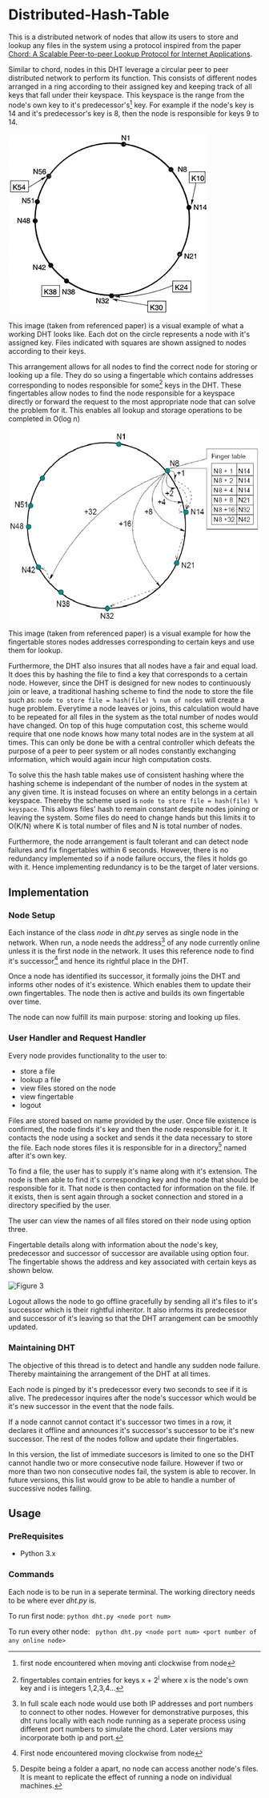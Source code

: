 # Distributed-Hash-Table

This is a distributed network of nodes that allow its users to store and lookup any files in the system using a protocol inspired from the paper [Chord: A Scalable Peer-to-peer Lookup Protocol for Internet Applications](https://pdos.csail.mit.edu/papers/ton:chord/paper-ton.pdf).

Similar to chord, nodes in this DHT leverage a circular peer to peer distributed network to perform its function. This consists of different nodes arranged in a ring according to their assigned key and keeping track of all keys that fall under their keyspace. This keyspace is the range from the node's own key to it's predecessor's[^1] key. For example if the node's key is 14 and it's predecessor's key is 8, then the node is responsible for keys 9 to 14.

![Figure 1](https://github.com/LAA225/Distributed-Hash-Table/blob/master/images/DHT1.png?raw=true)

This image (taken from referenced paper) is a visual example of what a working DHT looks like. Each dot on the circle represents a node with it's assigned key. Files indicated with squares are shown assigned to nodes according to their keys.

This arrangement allows for all nodes to find the correct node for storing or looking up a file. They do so using a fingertable which contains addresses corresponding to nodes responsible for some[^2] keys in the DHT. These fingertables allow nodes to find the node responsible for a keyspace directly or forward the request to the most appropriate node that can solve the problem for it. This enables all lookup and storage operations to be completed in O(log n)

![Figure 2](https://github.com/LAA225/Distributed-Hash-Table/blob/master/images/fingertable.png?raw=true)

This image (taken from referenced paper) is a visual example for how the fingertable stores nodes addresses corresponding to certain keys and use them for lookup.

Furthermore, the DHT also insures that all nodes have a fair and equal load. It does this by hashing the file to find a key that corresponds to a certain node. However, since the DHT is designed for new nodes to continuously join or leave, a traditional hashing scheme to find the node to store the file such as:
`node to store file = hash(file) % num of nodes`
will create a huge problem. Everytime a node leaves or joins, this calculation would have to be repeated for all files in the system as the total number of nodes would have changed. On top of this huge computation cost, this scheme would require that one node knows how many total nodes are in the system at all times. This can only be done be with a central controller which defeats the purpose of a peer to peer system or all nodes constantly exchanging information, which would again incur high computation costs.

To solve this the hash table makes use of consistent hashing where the hashing scheme is independant of the number of nodes in the system at any given time. It is instead focuses on where an entity belongs in a certain keyspace. Thereby the scheme used is 
```node to store file = hash(file) % keyspace```.
This allows files' hash to remain constant despite nodes joining or leaving the system. Some files do need to change hands but this limits it to O(K/N) where K is total number of files and N is total number of nodes.

Furthermore, the node arrangement is fault tolerant and can detect node failures and fix fingertables within 6 seconds. However, there is no redundancy implemented so if a node failure occurs, the files it holds go with it. Hence implementing redundancy is to be the target of later versions.

## Implementation

### Node Setup

Each instance of the class _node_ in _dht.py_ serves as single node in the network. When run, a node needs the address[^3] of any node currently online unless it is the first node in the network. It uses this reference node to find it's successor[^4] and hence its rightful place in the DHT.

Once a node has identified its successor, it formally joins the DHT and informs other nodes of it's existence. Which enables them to update their own fingertables. The node then is active and builds its own fingertable over time.

The node can now fulfill its main purpose: storing and looking up files.

### User Handler and Request Handler

Every node provides functionality to the user to:

- store a file
- lookup a file
- view files stored on the node
- view fingertable
- logout

Files are stored based on name provided by the user. Once file existence is confirmed, the node finds it's key and then the node responsible for it. It contacts the node using a socket and sends it the data necessary to store the file. Each node stores files it is responsible for in a directory[^5] named after it's own key.

To find a file, the user has to supply it's name along with it's extension. The node is then able to find it's corresponding key and the node that should be responsible for it. That node is then contacted for information on the file. If it exists, then is sent again through a socket connection and stored in a directory specified by the user.

The user can view the names of all files stored on their node using option three.

Fingertable details along with information about the node's key, predecessor and successor of successor are available using option four. The fingertable shows the address and key associated with certain keys as shown below.

![Figure 3](https://github.com/LAA225/Distributed-Hash-Table/blob/master/images/fingertableExample.PNG?raw=true)

Logout allows the node to go offline gracefully by sending all it's files to it's successor which is their rightful inheritor. It also informs its predecessor and successor of it's leaving so that the DHT arrangement can be smoothly updated.

### Maintaining DHT

The objective of this thread is to detect and handle any sudden node failure. Thereby maintaining the arrangement of the DHT at all times.

Each node is pinged by it's predecessor every two seconds to see if it is alive. The predecessor inquires after the node's successor which would be it's new successor in the event that the node fails.

If a node cannot cannot contact it's successor two times in a row, it declares it offline and announces it's successor's successor to be it's new successor. The rest of the nodes follow and update their fingertables.

In this version, the list of immediate succesors is limited to one so the DHT cannot handle two or more consecutive node failure. However if two or more than two non consecutive nodes fail, the system is able to recover.
In future versions, this list would grow to be able to handle a number of successive nodes failing.

## Usage

### PreRequisites

- Python 3.x

### Commands

Each node is to be run in a seperate terminal. The working directory needs to be where ever _dht.py_ is.

To run first node:
`python dht.py <node port num>`

To run every other node:
` python dht.py <node port num> <port number of any online node>`

[^1]: first node encountered when moving anti clockwise from node
[^2]: fingertables contain entries for keys x + 2<sup>i</sup> where x is the node's own key and i is integers 1,2,3,4...
[^3]: In full scale each node would use both IP addresses and port numbers to connect to other nodes. However for demonstrative purposes, this dht runs locally with each node running as a seperate process using different port numbers to simulate the chord. Later versions may incorporate both ip and port.
[^4]: First node encountered moving clockwise from node
[^5]: Despite being a folder a apart, no node can access another node's files. It is meant to replicate the effect of running a node on individual machines.

